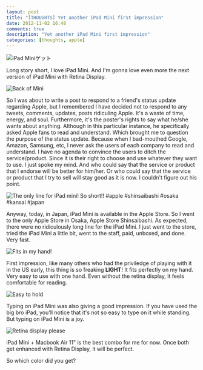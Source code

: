 ```yaml
---
layout: post
title: "[THOUGHTS] Yet another iPad Mini first impression"
date: 2012-11-02 16:48
comments: true
description: "Yet another iPad Mini first impression"
categories: [thoughts, apple]
---
```

![iPad Miniゲット](http://farm9.staticflickr.com/8053/8147103832_3e00427baf.jpg)

Long story short, I love iPad Mini. And I'm gonna love even more the next version of iPad Mini with Retina Display.

<!-- more -->

![Back of Mini](http://farm9.staticflickr.com/8192/8147068767_7a86db0a60.jpg)

So I was about to write a post to respond to a friend's status update regarding Apple, but I remembered I have decided not to respond to any tweets, comments, updates, posts ridiculing Apple. It's a waste of time, energy, and soul. Furthermore, it's the poster's rights to say what he/she wants about anything. Although in this particular instance, he specifically asked Apple fans to read and understand. Which brought me to question the purpose of the status update. Because when I bad-mouthed Google, Amazon, Samsung, etc, I never ask the users of each company to read and understand. I have no agenda to convince the users to ditch the service/product. Since it is their right to choose and use whatever they want to use. I just spoke my mind. And who could say that the service or product that I endorse will be better for him/her. Or who could say that the service or product that I try to sell will stay good as it is now. I couldn't figure out his point. 

![The only line for iPad mini! So short!! #apple #shinsaibashi #osaka #kansai #japan](http://distilleryimage10.s3.amazonaws.com/02741656248d11e2a33422000a1ea02a_7.jpg)

Anyway, today, in Japan, iPad Mini is available in the Apple Store. So I went to the only Apple Store in Osaka, Apple Store Shinsaibashi. As expected, there were no ridiculously long line for the iPad Mini. I just went to the store, tried the iPad Mini a little bit, went to the staff, paid, unboxed, and done. Very fast.

![Fits in my hand!](http://farm9.staticflickr.com/8188/8147068869_fd03a2c699.jpg)

First impression, like many others who had the priviledge of playing with it in the US early, this thing is so freaking **LIGHT**! It fits perfectly on my hand. Very easy to use with one hand. Even without the retina display, it feels comfortable for reading.

![Easy to hold](http://farm9.staticflickr.com/8468/8147104266_a35cdc212a.jpg)

Typing on iPad Mini was also giving a good impression. If you have used the big bro iPad, you'll notice that it's not so easy to type on it while standing. But typing on iPad Mini is a joy.

![Retina display please](http://farm9.staticflickr.com/8335/8147069177_5751c1d112.jpg)

iPad Mini + Macbook Air 11" is the best combo for me for now. Once both get enhanced with Retina Display, it will be perfect. 

So which color did you get?